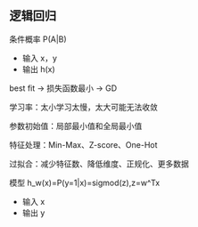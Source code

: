 ## 逻辑回归
条件概率 P(A|B)
- 输入 x，y
- 输出 h(x)

best fit -> 损失函数最小 -> GD

学习率：太小学习太慢，太大可能无法收敛

参数初始值：局部最小值和全局最小值 

特征处理：Min-Max、Z-score、One-Hot

过拟合：减少特征数、降低维度、正规化、更多数据

模型 h_w(x)=P(y=1|x)=sigmod(z),z=w^Tx
- 输入 x
- 输出 y